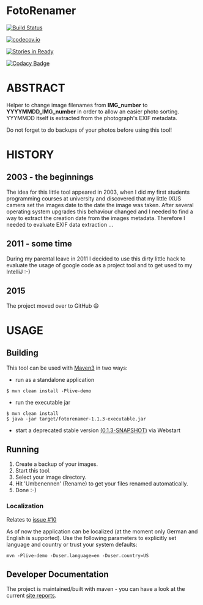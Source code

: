 # FotoRenamer

[![Build Status](https://travis-ci.org/ottlinger/fotorenamer.svg?branch=master)](https://travis-ci.org/ottlinger/fotorenamer)

[![codecov.io](http://codecov.io/github/ottlinger/fotorenamer/coverage.svg?branch=master)](http://codecov.io/github/ottlinger/fotorenamer?branch=master)

[![Stories in Ready](https://badge.waffle.io/ottlinger/fotorenamer.svg?label=ready&title=Ready)](http://waffle.io/ottlinger/fotorenamer)

[![Codacy Badge](https://api.codacy.com/project/badge/grade/1069017d3898425095363374b2519b03)](https://www.codacy.com/app/github_25/fotorenamer)

# ABSTRACT #
Helper to change image filenames from **IMG\_number** to **YYYYMMDD\_IMG\_number** in order to allow an easier photo sorting. YYYMMDD itself is extracted from the photograph's EXIF metadata.

Do not forget to do backups of your photos before using this tool!

# HISTORY #
## 2003 - the beginnings ##
The idea for this little tool appeared in 2003, when I did my first students programming courses at university and discovered that my little IXUS camera set the images date to the date the image was taken.
After several operating system upgrades this behaviour changed and I needed to find a way to extract the creation date from the images metadata. Therefore I needed to evaluate EXIF data extraction ...
## 2011 - some time ##
During my parental leave in 2011 I decided to use this dirty little hack to evaluate the usage of google code as a project tool and to get used to my IntelliJ :-)
## 2015 ##

The project moved over to GitHub :smile:

# USAGE #
## Building ##
This tool can be used with [Maven3](http://maven.apache.org/download.html) in two ways:
  * run as a standalone application
```
$ mvn clean install -Plive-demo
```  
  * run the executable jar
```
$ mvn clean install
$ java -jar target/fotorenamer-1.1.3-executable.jar
```  
  * start a deprecated stable version [(0.1.3-SNAPSHOT)](http://www.aiki-it.de/sw/ixus/bildbearbeiter.jnlp) via Webstart

## Running ##
1. Create a backup of your images.
1. Start this tool.
1. Select your image directory.
1. Hit 'Umbenennen' (Rename) to get your files renamed automatically.
1. Done :-)

### Localization ###

Relates to [issue #10](../../issues/10)

  As of now the application can be localized (at the moment only German and English is supported). Use the following parameters to explicitly set language and country or trust your system defaults:
```
mvn -Plive-demo -Duser.language=en -Duser.country=US
```

## Developer Documentation ##

The project is maintained/built with maven - you can have a look at the current [site reports](https://ottlinger.github.io/fotorenamer/).
